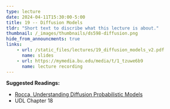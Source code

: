 ```yaml
---
type: lecture
date: 2024-04-11T15:30:00-5:00
title: 19 -- Diffusion Models
tldr: "Short text to discribe what this lecture is about."
thumbnail: /_images/thumbnails/ds598-diffusion.png
hide_from_announcments: true
links: 
    - url: /static_files/lectures/19_diffusion_models_v2.pdf
      name: slides
    - url: https://mymedia.bu.edu/media/t/1_tzuwe6b9
      name: lecture recording
---
```

**Suggested Readings:**
- [Rocca, Understanding Diffusion Probabilistic Models](https://towardsdatascience.com/understanding-diffusion-probabilistic-models-dpms-1940329d6048)
- UDL Chapter 18
